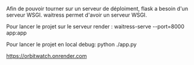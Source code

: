 Afin de pouvoir tourner sur un serveur de déploiment, flask a besoin d'un serveur WSGI.
waitress permet d'avoir un serveur WSGI.

Pour lancer le projet sur le serveur render : waitress-serve --port=8000 app:app

Pour lancer le projet en local debug: python ./app.py

https://orbitwatch.onrender.com